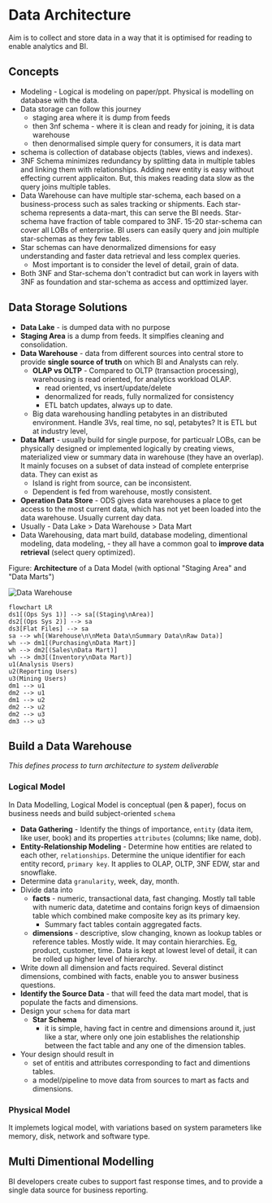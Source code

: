 # Data Architecture

Aim is to collect and store data in a way that it is optimised for reading to enable analytics and BI.

## Concepts

- Modeling - Logical is modeling on paper/ppt. Physical is modelling on database with the data.
- Data storage can follow this journey
  - staging area where it is dump from feeds
  - then 3nf schema - where it is clean and ready for joining, it is data warehouse
  - then denormalised simple query for consumers, it is data mart
- schema is collection of database objects (tables, views and indexes).
- 3NF Schema minimizes redundancy by splitting data in multiple tables and linking them with relationships. Adding new entity is easy without effecting current applicaiton. But, this makes reading data slow as the query joins multiple tables.
- Data Warehouse can have multiple star-schema, each based on a business-process such as sales tracking or shipments. Each star-schema represents a data-mart, this can serve the BI needs. Star-schema have fraction of table compared to 3NF. 15-20 star-schema can cover all LOBs of enterprise. BI users can easily query and join multiple star-schemas as they few tables.
- Star schemas can have denormalized dimensions for easy understanding and faster data retrieval and less complex queries.
  - Most important is to consider the level of detail, grain of data.
- Both 3NF and Star-schema don't contradict but can work in layers with 3NF as foundation and star-schema as access and opttimized layer.


## Data Storage Solutions

- **Data Lake** - is dumped data with no purpose
- **Staging Area** is a dump from feeds. It simplfies cleaning and consolidation.
- **Data Warehouse** - data from different sources into central store to provide **single source of truth** on which BI and Analysts can rely.
  - **OLAP vs OLTP** - Compared to OLTP (transaction processing), warehousing is read oriented, for analytics workload OLAP.
    - read oriented, vs insert/update/delete
    - denormalized for reads, fully normalized for consistency
    - ETL batch updates, always up to date.
  - Big data warehousing handling petabytes in an distributed environment. Handle 3Vs, real time, no sql, petabytes? It is ETL but at industry level,
- **Data Mart** - usually build for single purpose, for particualr LOBs, can be physically designed or implemented logically by creating views, materialized view or summary data in warehouse (they have an overlap). It mainly focuses on a subset of data instead of complete enterprise data. They can exist as
  - Island is right from source, can be inconsistent.
  - Dependent is fed from warehouse, mostly consistent.
- **Operation Data Store** - ODS gives data warehouses a place to get access to the most current data, which has not yet been loaded into the data warehouse. Usually current day data.
- Usually - Data Lake > Data Warehouse > Data Mart
- Data Warehousing, data mart build, database modeling, dimentional modeling, data modeling,  - they all have a common goal to **improve data retrieval** (select query optimized).

  
Figure: **Architecture** of a Data Model (with optional "Staging Area" and "Data Marts")
  
  ![Data Warehouse](https://docs.oracle.com/en/database/oracle/oracle-database/21/dwhsg/img/dwhsg064.gif)

  ```mermaid
  flowchart LR
  ds1[(Ops Sys 1)] --> sa[(Staging\nArea)]
  ds2[(Ops Sys 2)] --> sa
  ds3[Flat Files] --> sa
  sa --> wh[(Warehouse\n\nMeta Data\nSummary Data\nRaw Data)]
  wh --> dm1[(Purchasing\nData Mart)]
  wh --> dm2[(Sales\nData Mart)]
  wh --> dm3[(Inventory\nData Mart)]
  u1(Analysis Users)
  u2(Reporting Users)
  u3(Mining Users)
  dm1 --> u1
  dm2 --> u1
  dm1 --> u2
  dm2 --> u2
  dm2 --> u3
  dm3 --> u3
  ```

## Build a Data Warehouse

*This defines process to turn architecture to system deliverable*

### Logical Model

In Data Modelling, Logical Model is conceptual (pen & paper), focus on business needs and build subject-oriented `schema`

- **Data Gathering** - Identify the things of importance, `entity` (data item, like user, book) and its properties `attributes` (columns; like name, dob).
- **Entity-Relationship Modeling** - Determine how entities are related to each other, `relationships`. Determine the unique identifier for each entity record, `primary key`. It applies to OLAP, OLTP, 3NF EDW, star and snowflake.
- Determine data `granularity`, week, day, month.
- Divide data into
  - **facts** - numeric, transactional data, fast changing. Mostly tall table with numeric data, datetime and contains forign keys  of dimaension table which combined make composite key as its primary key.
    - Summary fact tables contain aggregated facts.
  - **dimensions** - descriptive, slow changing, known as lookup tables or reference tables. Mostly wide. It may contain hierarchies. Eg, product, customer, time. Data is kept at lowest level of detail, it can be rolled up higher level of hierarchy.
- Write down all dimension and facts required. Several distinct dimensions, combined with facts, enable you to answer business questions.
- **Identify the Source Data** - that will feed the data mart model, that is populate the facts and dimensions.
- Design your `schema` for data mart
  - **Star Schema**
    - it is simple, having fact in centre and dimensions around it, just like a star, where only one join establishes the relationship between the fact table and any one of the dimension tables.
- Your design should result in
  - set of entitis and attributes corresponding to fact and dimentions tables.
  - a model/pipeline to move data from sources to mart as facts and dimensions.

### Physical Model

It implemets logical model, with variations based on system parameters like memory, disk, network and software type.


## Multi Dimentional Modelling

BI developers create cubes to support fast response times, and to provide a single data source for business reporting.
